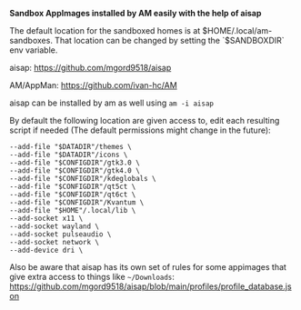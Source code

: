 
**Sandbox AppImages installed by AM easily with the help of aisap**

The default location for the sandboxed homes is at $HOME/.local/am-sandboxes. That location can be changed by setting the `$SANDBOXDIR` env variable.

aisap: https://github.com/mgord9518/aisap

AM/AppMan: https://github.com/ivan-hc/AM

aisap can be installed by am as well using `am -i aisap`

By default the following location are given access to, edit each resulting script if needed (The default permissions might change in the future): 

```
--add-file "$DATADIR"/themes \
--add-file "$DATADIR"/icons \
--add-file "$CONFIGDIR"/gtk3.0 \
--add-file "$CONFIGDIR"/gtk4.0 \
--add-file "$CONFIGDIR"/kdeglobals \
--add-file "$CONFIGDIR"/qt5ct \
--add-file "$CONFIGDIR"/qt6ct \
--add-file "$CONFIGDIR"/Kvantum \
--add-file "$HOME"/.local/lib \
--add-socket x11 \
--add-socket wayland \
--add-socket pulseaudio \
--add-socket network \
--add-device dri \
```

Also be aware that aisap has its own set of rules for some appimages that give extra access to things like `~/Downloads`: https://github.com/mgord9518/aisap/blob/main/profiles/profile_database.json
